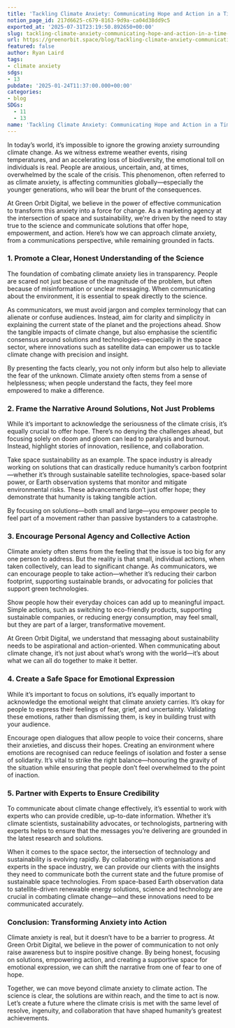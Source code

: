 ```yaml
---
title: 'Tackling Climate Anxiety: Communicating Hope and Action in a Time of Urgency'
notion_page_id: 217d6625-c679-8163-9d9a-ca04d38dd9c5
exported_at: '2025-07-31T23:19:50.892650+00:00'
slug: tackling-climate-anxiety-communicating-hope-and-action-in-a-time-of-urgency
url: https://greenorbit.space/blog/tackling-climate-anxiety-communicating-hope-and-action-in-a-time-of-urgency/
featured: false
author: Ryan Laird
tags:
- climate anxiety
sdgs:
- 13
pubdate: '2025-01-24T11:37:00.000+00:00'
categories:
- blog
SDGs:
  - 11
  - 13
name: 'Tackling Climate Anxiety: Communicating Hope and Action in a Time of Urgency'
---
```


In today’s world, it’s impossible to ignore the growing anxiety surrounding climate change. As we witness extreme weather events, rising temperatures, and an accelerating loss of biodiversity, the emotional toll on individuals is real. People are anxious, uncertain, and, at times, overwhelmed by the scale of the crisis. This phenomenon, often referred to as climate anxiety, is affecting communities globally—especially the younger generations, who will bear the brunt of the consequences.

At Green Orbit Digital, we believe in the power of effective communication to transform this anxiety into a force for change. As a marketing agency at the intersection of space and sustainability, we’re driven by the need to stay true to the science and communicate solutions that offer hope, empowerment, and action. Here’s how we can approach climate anxiety, from a communications perspective, while remaining grounded in facts.

### 1. Promote a Clear, Honest Understanding of the Science

The foundation of combating climate anxiety lies in transparency. People are scared not just because of the magnitude of the problem, but often because of misinformation or unclear messaging. When communicating about the environment, it is essential to speak directly to the science.

As communicators, we must avoid jargon and complex terminology that can alienate or confuse audiences. Instead, aim for clarity and simplicity in explaining the current state of the planet and the projections ahead. Show the tangible impacts of climate change, but also emphasise the scientific consensus around solutions and technologies—especially in the space sector, where innovations such as satellite data can empower us to tackle climate change with precision and insight.

By presenting the facts clearly, you not only inform but also help to alleviate the fear of the unknown. Climate anxiety often stems from a sense of helplessness; when people understand the facts, they feel more empowered to make a difference.

### 2. Frame the Narrative Around Solutions, Not Just Problems

While it’s important to acknowledge the seriousness of the climate crisis, it’s equally crucial to offer hope. There’s no denying the challenges ahead, but focusing solely on doom and gloom can lead to paralysis and burnout. Instead, highlight stories of innovation, resilience, and collaboration.

Take space sustainability as an example. The space industry is already working on solutions that can drastically reduce humanity’s carbon footprint—whether it’s through sustainable satellite technologies, space-based solar power, or Earth observation systems that monitor and mitigate environmental risks. These advancements don’t just offer hope; they demonstrate that humanity is taking tangible action.

By focusing on solutions—both small and large—you empower people to feel part of a movement rather than passive bystanders to a catastrophe.

### 3. Encourage Personal Agency and Collective Action

Climate anxiety often stems from the feeling that the issue is too big for any one person to address. But the reality is that small, individual actions, when taken collectively, can lead to significant change. As communicators, we can encourage people to take action—whether it’s reducing their carbon footprint, supporting sustainable brands, or advocating for policies that support green technologies.

Show people how their everyday choices can add up to meaningful impact. Simple actions, such as switching to eco-friendly products, supporting sustainable companies, or reducing energy consumption, may feel small, but they are part of a larger, transformative movement.

At Green Orbit Digital, we understand that messaging about sustainability needs to be aspirational and action-oriented. When communicating about climate change, it’s not just about what’s wrong with the world—it’s about what we can all do together to make it better.

### 4. Create a Safe Space for Emotional Expression

While it’s important to focus on solutions, it’s equally important to acknowledge the emotional weight that climate anxiety carries. It’s okay for people to express their feelings of fear, grief, and uncertainty. Validating these emotions, rather than dismissing them, is key in building trust with your audience.

Encourage open dialogues that allow people to voice their concerns, share their anxieties, and discuss their hopes. Creating an environment where emotions are recognised can reduce feelings of isolation and foster a sense of solidarity. It’s vital to strike the right balance—honouring the gravity of the situation while ensuring that people don’t feel overwhelmed to the point of inaction.

### 5. Partner with Experts to Ensure Credibility

To communicate about climate change effectively, it’s essential to work with experts who can provide credible, up-to-date information. Whether it’s climate scientists, sustainability advocates, or technologists, partnering with experts helps to ensure that the messages you’re delivering are grounded in the latest research and solutions.

When it comes to the space sector, the intersection of technology and sustainability is evolving rapidly. By collaborating with organisations and experts in the space industry, we can provide our clients with the insights they need to communicate both the current state and the future promise of sustainable space technologies. From space-based Earth observation data to satellite-driven renewable energy solutions, science and technology are crucial in combating climate change—and these innovations need to be communicated accurately.

### Conclusion: Transforming Anxiety into Action

Climate anxiety is real, but it doesn’t have to be a barrier to progress. At Green Orbit Digital, we believe in the power of communication to not only raise awareness but to inspire positive change. By being honest, focusing on solutions, empowering action, and creating a supportive space for emotional expression, we can shift the narrative from one of fear to one of hope.

Together, we can move beyond climate anxiety to climate action. The science is clear, the solutions are within reach, and the time to act is now. Let’s create a future where the climate crisis is met with the same level of resolve, ingenuity, and collaboration that have shaped humanity’s greatest achievements.